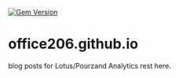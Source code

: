 [![Gem Version](https://badge.fury.io/rb/jekyll-archives.svg)](http://badge.fury.io/rb/jekyll-archives)

# office206.github.io
blog posts for Lotus/Pourzand Analytics rest here.
